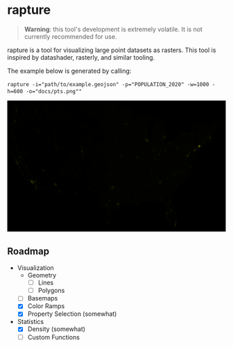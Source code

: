 # rapture

> **Warning**: this tool's development is extremely volatile. It is not currently recommended for use.

rapture is a tool for visualizing large point datasets as rasters. This tool is inspired by datashader, rasterly, and similar tooling.


The example below is generated by calling:
```
rapture -i="path/to/example.geojson" -p="POPULATION_2020" -w=1000 -h=600 -o="docs/pts.png""
```

![](docs/pts.png)

## Roadmap

- Visualization
    - Geometry
        - [ ] Lines
        - [ ] Polygons
    - [ ] Basemaps
    - [X] Color Ramps
    - [X] Property Selection (somewhat)
- Statistics
    - [X] Density (somewhat)
    - [ ] Custom Functions